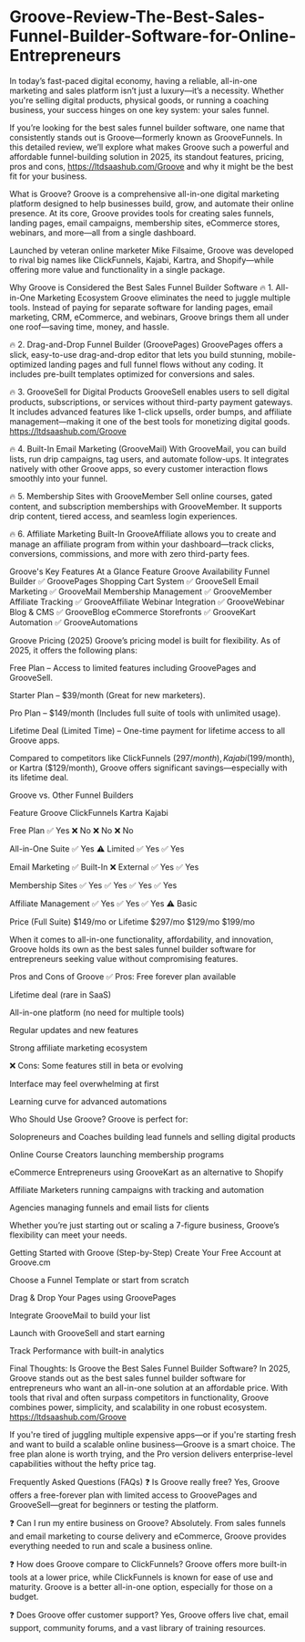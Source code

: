 # Groove-Review-The-Best-Sales-Funnel-Builder-Software-for-Online-Entrepreneurs


In today’s fast-paced digital economy, having a reliable, all-in-one marketing and sales platform isn’t just a luxury—it’s a necessity. Whether you're selling digital products, physical goods, or running a coaching business, your success hinges on one key system: your sales funnel.

If you’re looking for the best sales funnel builder software, one name that consistently stands out is Groove—formerly known as GrooveFunnels. In this detailed review, we’ll explore what makes Groove such a powerful and affordable funnel-building solution in 2025, its standout features, pricing, pros and cons, https://ltdsaashub.com/Groove and why it might be the best fit for your business.

What is Groove?
Groove is a comprehensive all-in-one digital marketing platform designed to help businesses build, grow, and automate their online presence. At its core, Groove provides tools for creating sales funnels, landing pages, email campaigns, membership sites, eCommerce stores, webinars, and more—all from a single dashboard.

Launched by veteran online marketer Mike Filsaime, Groove was developed to rival big names like ClickFunnels, Kajabi, Kartra, and Shopify—while offering more value and functionality in a single package.

Why Groove is Considered the Best Sales Funnel Builder Software
🔥 1. All-in-One Marketing Ecosystem
Groove eliminates the need to juggle multiple tools. Instead of paying for separate software for landing pages, email marketing, CRM, eCommerce, and webinars, Groove brings them all under one roof—saving time, money, and hassle.

🔥 2. Drag-and-Drop Funnel Builder (GroovePages)
GroovePages offers a slick, easy-to-use drag-and-drop editor that lets you build stunning, mobile-optimized landing pages and full funnel flows without any coding. It includes pre-built templates optimized for conversions and sales.

🔥 3. GrooveSell for Digital Products
GrooveSell enables users to sell digital products, subscriptions, or services without third-party payment gateways. It includes advanced features like 1-click upsells, order bumps, and affiliate management—making it one of the best tools for monetizing digital goods. https://ltdsaashub.com/Groove

🔥 4. Built-In Email Marketing (GrooveMail)
With GrooveMail, you can build lists, run drip campaigns, tag users, and automate follow-ups. It integrates natively with other Groove apps, so every customer interaction flows smoothly into your funnel.

🔥 5. Membership Sites with GrooveMember
Sell online courses, gated content, and subscription memberships with GrooveMember. It supports drip content, tiered access, and seamless login experiences.

🔥 6. Affiliate Marketing Built-In
GrooveAffiliate allows you to create and manage an affiliate program from within your dashboard—track clicks, conversions, commissions, and more with zero third-party fees.

Groove's Key Features At a Glance
Feature	Groove Availability
Funnel Builder	✅ GroovePages
Shopping Cart System	✅ GrooveSell
Email Marketing	✅ GrooveMail
Membership Management	✅ GrooveMember
Affiliate Tracking	✅ GrooveAffiliate
Webinar Integration	✅ GrooveWebinar
Blog & CMS	✅ GrooveBlog
eCommerce Storefronts	✅ GrooveKart
Automation	✅ GrooveAutomations

Groove Pricing (2025)
Groove’s pricing model is built for flexibility. As of 2025, it offers the following plans:

Free Plan – Access to limited features including GroovePages and GrooveSell.

Starter Plan – $39/month (Great for new marketers).

Pro Plan – $149/month (Includes full suite of tools with unlimited usage).

Lifetime Deal (Limited Time) – One-time payment for lifetime access to all Groove apps.

Compared to competitors like ClickFunnels ($297/month), Kajabi ($199/month), or Kartra ($129/month), Groove offers significant savings—especially with its lifetime deal.

Groove vs. Other Funnel Builders

Feature	Groove	ClickFunnels	Kartra	Kajabi

Free Plan	✅ Yes	❌ No	❌ No	❌ No

All-in-One Suite	✅ Yes	⚠️ Limited	✅ Yes	✅ Yes

Email Marketing	✅ Built-In	❌ External	✅ Yes	✅ Yes

Membership Sites	✅ Yes	✅ Yes	✅ Yes	✅ Yes

Affiliate Management	✅ Yes	✅ Yes	✅ Yes	⚠️ Basic

Price (Full Suite)	$149/mo or Lifetime	$297/mo	$129/mo	$199/mo

When it comes to all-in-one functionality, affordability, and innovation, Groove holds its own as the best sales funnel builder software for entrepreneurs seeking value without compromising features.

Pros and Cons of Groove
✅ Pros:
Free forever plan available

Lifetime deal (rare in SaaS)

All-in-one platform (no need for multiple tools)

Regular updates and new features

Strong affiliate marketing ecosystem

❌ Cons:
Some features still in beta or evolving

Interface may feel overwhelming at first

Learning curve for advanced automations

Who Should Use Groove?
Groove is perfect for:

Solopreneurs and Coaches building lead funnels and selling digital products

Online Course Creators launching membership programs

eCommerce Entrepreneurs using GrooveKart as an alternative to Shopify

Affiliate Marketers running campaigns with tracking and automation

Agencies managing funnels and email lists for clients

Whether you’re just starting out or scaling a 7-figure business, Groove’s flexibility can meet your needs.

Getting Started with Groove (Step-by-Step)
Create Your Free Account at Groove.cm

Choose a Funnel Template or start from scratch

Drag & Drop Your Pages using GroovePages

Integrate GrooveMail to build your list

Launch with GrooveSell and start earning

Track Performance with built-in analytics

Final Thoughts: Is Groove the Best Sales Funnel Builder Software?
In 2025, Groove stands out as the best sales funnel builder software for entrepreneurs who want an all-in-one solution at an affordable price. With tools that rival and often surpass competitors in functionality, Groove combines power, simplicity, and scalability in one robust ecosystem. https://ltdsaashub.com/Groove

If you're tired of juggling multiple expensive apps—or if you're starting fresh and want to build a scalable online business—Groove is a smart choice. The free plan alone is worth trying, and the Pro version delivers enterprise-level capabilities without the hefty price tag.

Frequently Asked Questions (FAQs)
❓ Is Groove really free?
Yes, Groove offers a free-forever plan with limited access to GroovePages and GrooveSell—great for beginners or testing the platform.

❓ Can I run my entire business on Groove?
Absolutely. From sales funnels and email marketing to course delivery and eCommerce, Groove provides everything needed to run and scale a business online.

❓ How does Groove compare to ClickFunnels?
Groove offers more built-in tools at a lower price, while ClickFunnels is known for ease of use and maturity. Groove is a better all-in-one option, especially for those on a budget.

❓ Does Groove offer customer support?
Yes, Groove offers live chat, email support, community forums, and a vast library of training resources.
